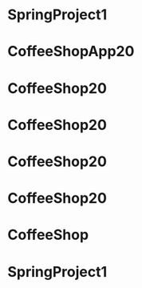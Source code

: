# SpringProject1
# CoffeeShopApp20
# CoffeeShop20
# CoffeeShop20
# CoffeeShop20
# CoffeeShop20
# CoffeeShop
# SpringProject1
